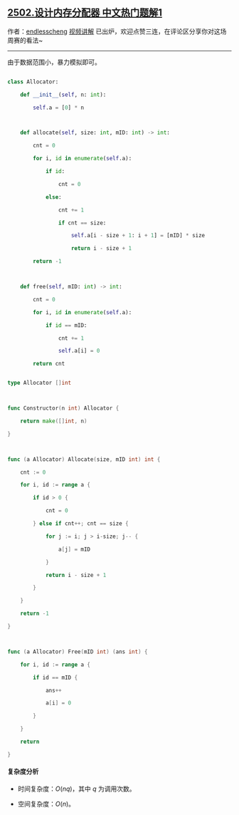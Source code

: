 ## [2502.设计内存分配器 中文热门题解1](https://leetcode.cn/problems/design-memory-allocator/solutions/100000/bao-li-mo-ni-by-endlesscheng-bqba)

作者：[endlesscheng](https://leetcode.cn/u/endlesscheng)
[视频讲解](https://www.bilibili.com/video/BV1QK41167cr/) 已出炉，欢迎点赞三连，在评论区分享你对这场周赛的看法~

---

由于数据范围小，暴力模拟即可。

```py [sol1-Python3]
class Allocator:
    def __init__(self, n: int):
        self.a = [0] * n

    def allocate(self, size: int, mID: int) -> int:
        cnt = 0
        for i, id in enumerate(self.a):
            if id:
                cnt = 0
            else:
                cnt += 1
                if cnt == size:
                    self.a[i - size + 1: i + 1] = [mID] * size
                    return i - size + 1
        return -1

    def free(self, mID: int) -> int:
        cnt = 0
        for i, id in enumerate(self.a):
            if id == mID:
                cnt += 1
                self.a[i] = 0
        return cnt
```

```go [sol1-Go]
type Allocator []int

func Constructor(n int) Allocator {
	return make([]int, n)
}

func (a Allocator) Allocate(size, mID int) int {
	cnt := 0
	for i, id := range a {
		if id > 0 {
			cnt = 0
		} else if cnt++; cnt == size {
			for j := i; j > i-size; j-- {
				a[j] = mID
			}
			return i - size + 1
		}
	}
	return -1
}

func (a Allocator) Free(mID int) (ans int) {
	for i, id := range a {
		if id == mID {
			ans++
			a[i] = 0
		}
	}
	return
}
```

#### 复杂度分析

- 时间复杂度：$O(nq)$，其中 $q$ 为调用次数。
- 空间复杂度：$O(n)$。

